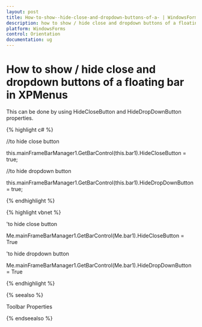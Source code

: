 ```yaml
---
layout: post
title: How-to-show--hide-close-and-dropdown-buttons-of-a- | WindowsForms | Syncfusion
description: how to show / hide close and dropdown buttons of a floating bar in xpmenus
platform: WindowsForms
control: Orientation
documentation: ug
---
```


# How to show / hide close and dropdown buttons of a floating bar in XPMenus

This can be done by using HideCloseButton and HideDropDownButton properties.

{% highlight c# %}

//to hide close button

this.mainFrameBarManager1.GetBarControl(this.bar1).HideCloseButton = true;


//to hide dropdown button

this.mainFrameBarManager1.GetBarControl(this.bar1).HideDropDownButton = true;

{% endhighlight %}

{% highlight vbnet %}



'to hide close button

Me.mainFrameBarManager1.GetBarControl(Me.bar1).HideCloseButton = True


'to hide dropdown button

Me.mainFrameBarManager1.GetBarControl(Me.bar1).HideDropDownButton = True

{% endhighlight %}

{% seealso %}

Toolbar Properties

{% endseealso %}
